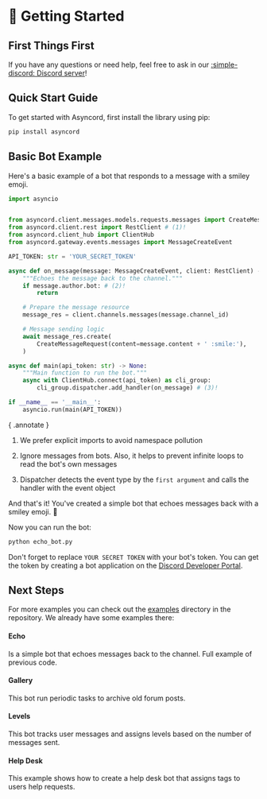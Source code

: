# 📖 Getting Started

## First Things First
If you have any questions or need help,
feel free to ask in our [:simple-discord: Discord server](https://discord.gg/Fgzpwtwdtm)!

## Quick Start Guide
To get started with Asyncord, first install the library using pip:

```bash
pip install asyncord
```

## Basic Bot Example
Here's a basic example of a bot that responds to a message with a smiley emoji.

```python title="echo_bot.py"
import asyncio


from asyncord.client.messages.models.requests.messages import CreateMessageRequest
from asyncord.client.rest import RestClient # (1)!
from asyncord.client_hub import ClientHub
from asyncord.gateway.events.messages import MessageCreateEvent

API_TOKEN: str = 'YOUR_SECRET_TOKEN'

async def on_message(message: MessageCreateEvent, client: RestClient) -> None:
    """Echoes the message back to the channel."""
    if message.author.bot: # (2)!
        return

    # Prepare the message resource
    message_res = client.channels.messages(message.channel_id)

    # Message sending logic
    await message_res.create(
        CreateMessageRequest(content=message.content + ' :smile:'),
    )

async def main(api_token: str) -> None:
    """Main function to run the bot."""
    async with ClientHub.connect(api_token) as cli_group:
        cli_group.dispatcher.add_handler(on_message) # (3)!

if __name__ == '__main__':
    asyncio.run(main(API_TOKEN))
```
{ .annotate }

1. We prefer explicit imports to avoid namespace pollution

2. Ignore messages from bots.
   Also, it helps to prevent infinite loops to read the bot's own messages

3. Dispatcher detects the event type by the `first argument` and calls the handler with the event object

And that's it! You've created a simple bot that echoes messages back with a smiley emoji. 🎉

Now you can run the bot:

```bash
python echo_bot.py
```
Don't forget to replace `YOUR SECRET TOKEN` with your bot's token.
You can get the token by creating a bot application on the
[Discord Developer Portal](https://discord.com/developers/applications).

## Next Steps

For more examples you can check out the [examples](https://github.com/vadim-su/asyncord/tree/main/examples)
directory in the repository. We already have some examples there:

#### Echo
Is a simple bot that echoes messages back to the channel. Full example of previous code.

#### Gallery
This bot run periodic tasks to archive old forum posts.

#### Levels
This bot tracks user messages and assigns levels based on the number of messages sent.

#### Help Desk
This example shows how to create a help desk bot that assigns tags to users help requests.
